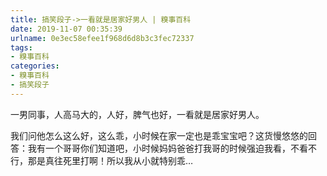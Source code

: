 ```yaml
---
title: 搞笑段子->一看就是居家好男人 | 糗事百科
date: 2019-11-07 00:35:39
urlname: 0e3ec58efee1f968d6d8b3c3fec72337
tags: 
- 糗事百科
categories:
- 糗事百科
- 搞笑段子
---
```

一男同事，人高马大的，人好，脾气也好，一看就是居家好男人。

我们问他怎么这么好，这么乖，小时候在家一定也是乖宝宝吧？这货慢悠悠的回答：我有一个哥哥你们知道吧，小时候妈妈爸爸打我哥的时候强迫我看，不看不行，那是真往死里打啊！所以我从小就特别乖…


